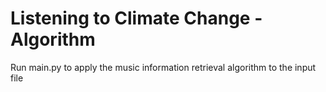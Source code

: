 # Listening to Climate Change - Algorithm

Run main.py to apply the music information retrieval algorithm to the input file 

 
